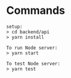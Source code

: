 # Commands 
    setup:
    > cd backend/api
    > yarn install

    To run Node server:
    > yarn start

    To test Node server:
    > yarn test